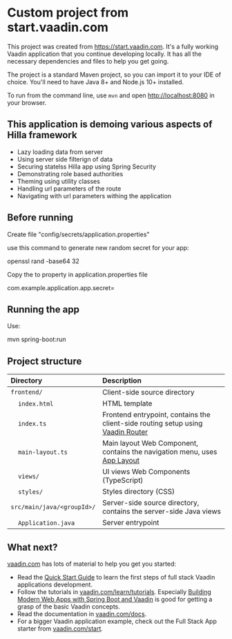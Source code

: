 # Custom project from start.vaadin.com

This project was created from https://start.vaadin.com. It's a fully working Vaadin application that you continue developing locally.
It has all the necessary dependencies and files to help you get going.

The project is a standard Maven project, so you can import it to your IDE of choice. You'll need to have Java 8+ and Node.js 10+ installed.

To run from the command line, use `mvn` and open [http://localhost:8080](http://localhost:8080) in your browser.

## This application is demoing various aspects of Hilla framework

- Lazy loading data from server
- Using server side filterign of data
- Securing statelss Hilla app using Spring Security
- Demonstrating role based authorities
- Theming using utility classes
- Handling url parameters of the route
- Navigating with url parameters withing the application

## Before running

Create file "config/secrets/application.properties"

use this command to generate new random secret for your app:

openssl rand -base64 32

Copy the <secret key> to property in application.properties file

com.example.application.app.secret=<secret key>

## Running the app

Use:

mvn spring-boot:run

## Project structure

| Directory                                  | Description                                                                                                                 |
| :----------------------------------------- | :-------------------------------------------------------------------------------------------------------------------------- |
| `frontend/`                                | Client-side source directory                                                                                                |
| &nbsp;&nbsp;&nbsp;&nbsp;`index.html`       | HTML template                                                                                                               |
| &nbsp;&nbsp;&nbsp;&nbsp;`index.ts`         | Frontend entrypoint, contains the client-side routing setup using [Vaadin Router](https://vaadin.com/router)                |
| &nbsp;&nbsp;&nbsp;&nbsp;`main-layout.ts`   | Main layout Web Component, contains the navigation menu, uses [App Layout](https://vaadin.com/components/vaadin-app-layout) |
| &nbsp;&nbsp;&nbsp;&nbsp;`views/`           | UI views Web Components (TypeScript)                                                                                        |
| &nbsp;&nbsp;&nbsp;&nbsp;`styles/`          | Styles directory (CSS)                                                                                                      |
| `src/main/java/<groupId>/`                 | Server-side source directory, contains the server-side Java views                                                           |
| &nbsp;&nbsp;&nbsp;&nbsp;`Application.java` | Server entrypoint                                                                                                           |

## What next?

[vaadin.com](https://vaadin.com) has lots of material to help you get you started:

- Read the [Quick Start Guide](https://vaadin.com/docs/v16/flow/typescript/quick-start-guide.html) to learn the first steps of full stack Vaadin applications development.
- Follow the tutorials in [vaadin.com/learn/tutorials](https://vaadin.com/learn/tutorials). Especially [Building Modern Web Apps with Spring Boot and Vaadin](https://vaadin.com/learn/tutorials/modern-web-apps-with-spring-boot-and-vaadin) is good for getting a grasp of the basic Vaadin concepts.
- Read the documentation in [vaadin.com/docs](https://vaadin.com/docs).
- For a bigger Vaadin application example, check out the Full Stack App starter from [vaadin.com/start](https://vaadin.com/start).
